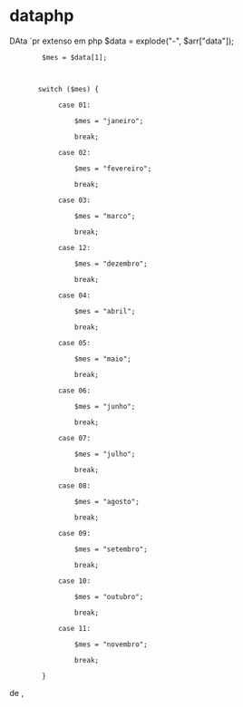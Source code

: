 # dataphp
DAta ´pr extenso em php
   $data = explode("-", $arr["data"]);

            $mes = $data[1]; 

            

           switch ($mes) {

                case 01:

                    $mes = "janeiro";

                    break;

                case 02:

                    $mes = "fevereiro";

                    break;

                case 03:

                    $mes = "marco";

                    break;

                case 12:

                    $mes = "dezembro";

                    break;

                case 04:

                    $mes = "abril";

                    break;

                case 05:

                    $mes = "maio";

                    break;

                case 06:

                    $mes = "junho";

                    break;

                case 07:

                    $mes = "julho";

                    break;

                case 08:

                    $mes = "agosto";

                    break;

                case 09:

                    $mes = "setembro";

                    break;

                case 10:

                    $mes = "outubro";

                    break;

                case 11:

                    $mes = "novembro";

                    break;

            }
            
            
<?php echo $data[2]; ?> de <?php echo $mes; ?>, <?php echo $data[0];?>
